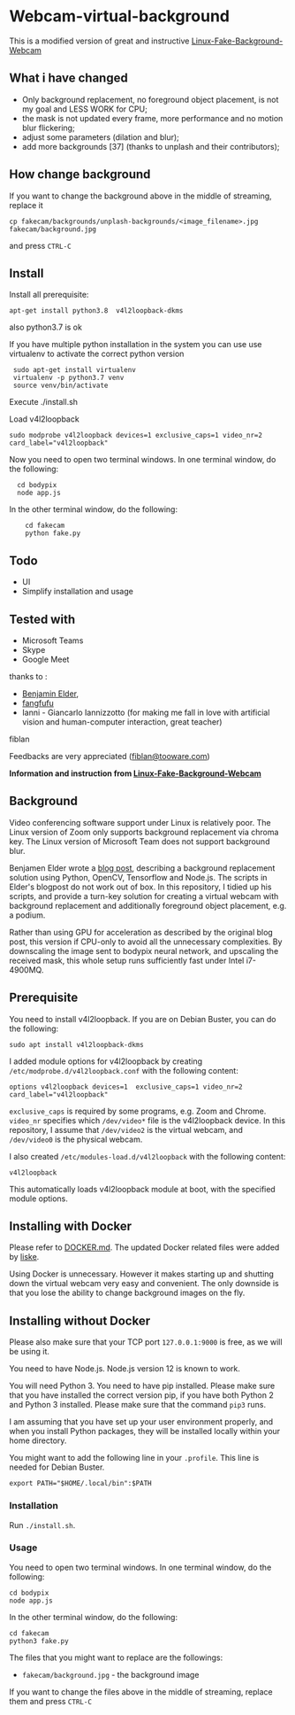 # Webcam-virtual-background
This is a modified version of great and instructive [Linux-Fake-Background-Webcam](https://github.com/fangfufu/Linux-Fake-Background-Webcam)

## What i have changed
* Only background replacement, no foreground object placement, is not my goal and LESS WORK for CPU;
* the mask is not updated every frame, more performance and no motion blur flickering;
* adjust some parameters (dilation and blur);
* add more backgrounds [37] (thanks to unplash and their contributors);

## How change background
If you want to change the background above in the middle of streaming, replace it
```
cp fakecam/backgrounds/unplash-backgrounds/<image_filename>.jpg fakecam/background.jpg
```
and press ``CTRL-C``

## Install
Install all prerequisite:

```
apt-get install python3.8  v4l2loopback-dkms
```
also python3.7 is ok


If you have multiple python installation in the system you can use use virtualenv to activate the correct python version
```
 sudo apt-get install virtualenv
 virtualenv -p python3.7 venv
 source venv/bin/activate
```

Execute ./install.sh


Load v4l2loopback
```
sudo modprobe v4l2loopback devices=1 exclusive_caps=1 video_nr=2 card_label="v4l2loopback"
```

Now you need to open two terminal windows. 
In one terminal window, do the following:
```
  cd bodypix
  node app.js
```

In the other terminal window, do the following:
```
    cd fakecam
    python fake.py
```

## Todo
* UI
* Simplify installation and usage


## Tested with 
 * Microsoft Teams 
 * Skype
 * Google Meet

thanks to :
* [Benjamin Elder](https://elder.dev/posts/open-source-virtual-background/), 
* [fangfufu](https://github.com/fangfufu)
* Ianni - Giancarlo Iannizzotto (for making me fall in love with artificial vision and human-computer interaction, great teacher)

fiblan

Feedbacks are very appreciated (fiblan@tooware.com)


**Information and instruction from [Linux-Fake-Background-Webcam](https://github.com/fangfufu/Linux-Fake-Background-Webcam)**

## Background
Video conferencing software support under Linux is relatively poor. The Linux
version of Zoom only supports background replacement via chroma key. The Linux
version of Microsoft Team does not support background blur.

Benjamen Elder wrote a
[blog post](https://elder.dev/posts/open-source-virtual-background/), describing
a background replacement solution using Python, OpenCV, Tensorflow and Node.js.
The scripts in Elder's blogpost do not work out of box. In this repository, I
tidied up his scripts, and provide a turn-key solution for creating a virtual
webcam with background replacement and additionally foreground object placement,
e.g. a podium. 

Rather than using GPU for acceleration as described by the original blog post, 
this version if CPU-only to avoid all the unnecessary complexities. By 
downscaling the image sent to bodypix neural network, and upscaling the 
received mask, this whole setup runs sufficiently fast under Intel i7-4900MQ. 

## Prerequisite
You need to install v4l2loopback. If you are on Debian Buster, you can do the
following:
    
    sudo apt install v4l2loopback-dkms

I added module options for v4l2loopback by creating
``/etc/modprobe.d/v4l2loopback.conf`` with the following content:

    options v4l2loopback devices=1  exclusive_caps=1 video_nr=2 card_label="v4l2loopback"
    
``exclusive_caps`` is required by some programs, e.g. Zoom and Chrome.
``video_nr`` specifies which ``/dev/video*`` file is the v4l2loopback device.
In this repository, I assume that ``/dev/video2`` is the virtual webcam, and
``/dev/video0`` is the physical webcam.

I also created ``/etc/modules-load.d/v4l2loopback`` with the following content:
    
    v4l2loopback
    
This automatically loads v4l2loopback module at boot, with the specified module
options.

## Installing with Docker
Please refer to [DOCKER.md](DOCKER.md). The updated Docker related files were
added by [liske](https://github.com/liske).

Using Docker is unnecessary. However it makes starting up and shutting down
the virtual webcam very easy and convenient. The only downside is that you
lose the ability to change background images on the fly.

## Installing without Docker
Please also make sure that your TCP port ``127.0.0.1:9000`` is free, as we will
be using it.

You need to have Node.js. Node.js version 12 is known to work. 

You will need Python 3. You need to have pip installed. Please make sure that 
you have installed the correct version pip, if you have both Python 2 and 
Python 3 installed. Please make sure that the command ``pip3`` runs.

I am assuming that you have set up your user environment properly, and when you
install Python packages, they will be installed locally within your home
directory.

You might want to add the following line in your ``.profile``. This line is
needed for Debian Buster.

    export PATH="$HOME/.local/bin":$PATH

### Installation
Run ``./install.sh``.

### Usage
You need to open two terminal windows. In one terminal window, do the following:

    cd bodypix
    node app.js

In the other terminal window, do the following:

    cd fakecam
    python3 fake.py

The files that you might want to replace are the followings:

  - ``fakecam/background.jpg`` - the background image

If you want to change the files above in the middle of streaming, replace them
and press ``CTRL-C``
